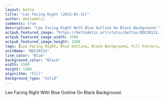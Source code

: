```yaml
---
layout: betta
title: "Leo Facing Right (2023-01-31)"
author: Bettadelic
comments: true
description: "Leo Facing Right With Blue Outline On Black Background."
actpub_featured_image: "https://bettadelic.art/static/bettas/BD230131.jpg"
actpub_featured_image_width: 1500
actpub_featured_image_height: 1288
tags: [Leo Facing Right, Blue Outline, Black Background, Fill Pattern, January 2023, Solid Background Pattern]
unitName: "BD230131"
line_color: "Blue"
background_color: "Black"
width: 1500
height: 1288
algorithm: "Fill"
background_type: "Solid"
---
```


Leo Facing Right With Blue Outline On Black Background.
